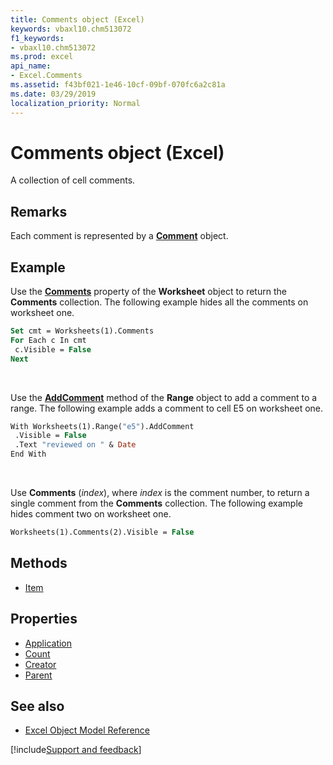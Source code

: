 ```yaml
---
title: Comments object (Excel)
keywords: vbaxl10.chm513072
f1_keywords:
- vbaxl10.chm513072
ms.prod: excel
api_name:
- Excel.Comments
ms.assetid: f43bf021-1e46-10cf-09bf-070fc6a2c81a
ms.date: 03/29/2019
localization_priority: Normal
---
```



# Comments object (Excel)

A collection of cell comments.


## Remarks

Each comment is represented by a **[Comment](Excel.Comment.md)** object.


## Example

Use the **[Comments](excel.worksheet.comments.md)** property of the **Worksheet** object to return the **Comments** collection. The following example hides all the comments on worksheet one.

```vb
Set cmt = Worksheets(1).Comments 
For Each c In cmt 
 c.Visible = False 
Next
```

<br/>

Use the **[AddComment](Excel.Range.AddComment.md)** method of the **Range** object to add a comment to a range. The following example adds a comment to cell E5 on worksheet one.

```vb
With Worksheets(1).Range("e5").AddComment 
 .Visible = False 
 .Text "reviewed on " & Date 
End With
```

<br/>

Use **Comments** (_index_), where _index_ is the comment number, to return a single comment from the **Comments** collection. The following example hides comment two on worksheet one.

```vb
Worksheets(1).Comments(2).Visible = False
```



## Methods

- [Item](Excel.Comments.Item.md)

## Properties

- [Application](Excel.Comments.Application.md)
- [Count](Excel.Comments.Count.md)
- [Creator](Excel.Comments.Creator.md)
- [Parent](Excel.Comments.Parent.md)

## See also

- [Excel Object Model Reference](overview/Excel/object-model.md)

[!include[Support and feedback](~/includes/feedback-boilerplate.md)]